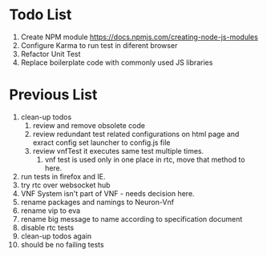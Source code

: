 # Todo List

1. Create NPM module
   https://docs.npmjs.com/creating-node-js-modules  
2. Configure Karma to run test in diferent browser
3. Refactor Unit Test
4. Replace boilerplate code with commonly used JS libraries


# Previous List

1. clean-up todos
   1. review and remove obsolete code
    1. review redundant test related configurations on html page and exract config set  launcher to config.js file
    1. review vnfTest it executes same test multiple times.
       1. vnf test is used only in one place in rtc, move that method to here.
1. run tests in firefox and IE.
1. try rtc over websocket hub
1. VNF System isn't part of VNF - needs decision here.
1. rename packages and namings to Neuron-Vnf
1. rename vip to eva
1. rename big message to name according to specification document
1. disable rtc tests
1. clean-up todos again
1. should be no failing tests
